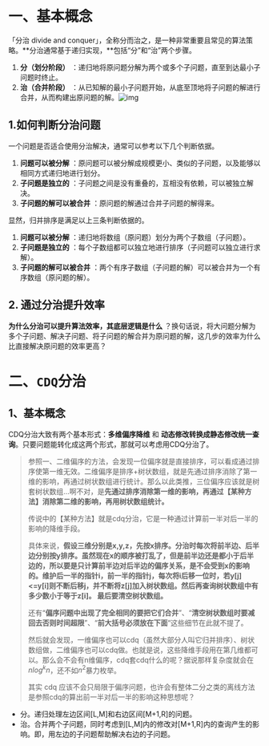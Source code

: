 # 一、基本概念

「分治 divide and conquer」，全称分而治之，是一种非常重要且常见的算法策略。**分治通常基于递归实现，**包括“分”和“治”两个步骤。

1. **分（划分阶段）** ：递归地将原问题分解为两个或多个子问题，直至到达最小子问题时终止。
2. **治（合并阶段）** ：从已知解的最小子问题开始，从底至顶地将子问题的解进行合并，从而构建出原问题的解。![img](https://img-blog.csdnimg.cn/direct/0238f47fdced47d9b6ac7bfbc9a15ddf.png)

## **1.如何判断分治问题**

一个问题是否适合使用分治解决，通常可以参考以下几个判断依据。

1. **问题可以被分解** ：原问题可以被分解成规模更小、类似的子问题，以及能够以相同方式递归地进行划分。
2. **子问题是独立的** ：子问题之间是没有重叠的，互相没有依赖，可以被独立解决。
3. **子问题的解可以被合并** ：原问题的解通过合并子问题的解得来。

显然，归并排序是满足以上三条判断依据的。

1. **问题可以被分解** ：递归地将数组（原问题）划分为两个子数组（子问题）。
2. **子问题是独立的** ：每个子数组都可以独立地进行排序（子问题可以独立进行求解）。
3. **子问题的解可以被合并** ：两个有序子数组（子问题的解）可以被合并为一个有序数组（原问题的解）。

## **2. 通过分治提升效率**

**为什么分治可以提升算法效率，其底层逻辑是什么** ？换句话说，将大问题分解为多个子问题、解决子问题、将子问题的解合并为原问题的解，这几步的效率为什么比直接解决原问题的效率更高？ 

# 二、`CDQ`分治

## 1、基本概念

CDQ分治大致有两个基本形式：**多维偏序降维** 和 **动态修改转换成静态修改统一查询**。只要问题能转化成这两个形式，那就可以考虑用CDQ分治了。

> 参照一、二维偏序的方法，会发现一位偏序就是直接排序，可以看成通过排序使第一维无效。二维偏序是排序+树状数组，就是先通过排序消除了第一维的影响，再通过树状数组进行统计。那么以此类推，三位偏序应该就是树套树状数组…啊不对，是**先通过排序消除第一维的影响，再通过【某种方法】消除第二维的影响，再用树状数组统计。**
>
> 传说中的【某种方法】就是cdq分治，它是一种通过计算前一半对后一半的影响的降维手段。
>
> 具体来说，**假设三维分别是x,y,z，先按x排序。分治时每次将前半边、后半边分别按y排序。虽然现在x的顺序被打乱了，但是前半边还是都小于后半边的，所以要是只计算前半边对后半边的偏序关系，是不会受到x的影响的。维护后一半的指针i，前一半的指针j，每次将i后移一位时，若y[j]<=y[i]则不断后移j，并不断将z[j]加入树状数组。然后再查询树状数组中有多少数小于等于z[i]。 最后要清空树状数组。**
>
> 还有“**偏序问题中出现了完全相同的要把它们合并**”、“**清空树状数组时要减回去否则时间超限**”、“**前大括号必须放在下面**“这些细节在此就不提了。
>
> 然后就会发现，一维偏序也可以cdq（虽然大部分人叫它归并排序）、树状数组做，二维偏序也可以cdq做。也就是说，这些降维手段用在第几维都可以。那么会不会有n维偏序，cdq套cdq什么的呢？据说那样复杂度就会在$nlog^kn$，还不如$n^2$暴力枚举。
>
>  其实 cdq 应该不会只局限于偏序问题，也许会有整体二分之类的离线方法是参照cdq的算出前一半对后一半的影响这种思想呢？

- 分。递归处理左边区间[L,M]和右边区间[M+1,R]的问题。
- 治。合并两个子问题，同时考虑到[L,M]内的修改对[M+1,R]内的查询产生的影响。即，用左边的子问题帮助解决右边的子问题。
  　　
